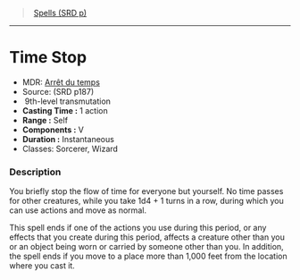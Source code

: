 ﻿---
!SpellItem
Family: SpellVO
Name: Time Stop
Type: transmutation
Level: 9
CastingTime: 1 action
Range: Self
Components: V
Duration: Instantaneous
Classes: Sorcerer, Wizard
Source: (SRD p187)
AltName: '[Arrêt du temps](hd_spells_arret_du_temps.md)'
Id: spells_vo.md#time-stop
ParentLink: spells_vo.md#spells-srd-p
ParentName: Spells (SRD p)
NameLevel: 1
Attributes:
  Name: Time Stop
  Markdown: >+
    # <!--Name-->Time Stop<!--/Name-->


    - MDR: <!--AltName-->[Arrêt du temps](hd_spells_arret_du_temps.md)<!--/AltName-->

    - Source: <!--Source-->(SRD p187)<!--/Source-->

    -  <!--Level-->9<!--/Level-->th-level <!--Type-->transmutation<!--/Type-->

    - **Casting Time :** <!--CastingTime-->1 action<!--/CastingTime-->

    - **Range :** <!--Range-->Self<!--/Range-->

    - **Components :** <!--Components-->V<!--/Components-->

    - **Duration :** <!--Duration-->Instantaneous<!--/Duration-->

    - Classes: <!--Classes-->Sorcerer, Wizard<!--/Classes-->


    ### Description


    You briefly stop the flow of time for everyone but yourself. No time passes for other creatures, while you take 1d4 + 1 turns in a row, during which you can use actions and move as normal.


    This spell ends if one of the actions you use during this period, or any effects that you create during this period, affects a creature other than you or an object being worn or carried by someone other than you. In addition, the spell ends if you move to a place more than 1,000 feet from the location where you cast it.

  AltName: '[Arrêt du temps](hd_spells_arret_du_temps.md)'
  Source: (SRD p187)
  Level: 9
  Type: transmutation
  CastingTime: 1 action
  Range: Self
  Components: V
  Duration: Instantaneous
  Classes: Sorcerer, Wizard
AttributesDictionary: >+
  Name: Time Stop

  Markdown: >+

    # <!--Name-->Time Stop<!--/Name-->





    - MDR: <!--AltName-->[Arrêt du temps](hd_spells_arret_du_temps.md)<!--/AltName-->



    - Source: <!--Source-->(SRD p187)<!--/Source-->



    -  <!--Level-->9<!--/Level-->th-level <!--Type-->transmutation<!--/Type-->



    - **Casting Time :** <!--CastingTime-->1 action<!--/CastingTime-->



    - **Range :** <!--Range-->Self<!--/Range-->



    - **Components :** <!--Components-->V<!--/Components-->



    - **Duration :** <!--Duration-->Instantaneous<!--/Duration-->



    - Classes: <!--Classes-->Sorcerer, Wizard<!--/Classes-->





    ### Description





    You briefly stop the flow of time for everyone but yourself. No time passes for other creatures, while you take 1d4 + 1 turns in a row, during which you can use actions and move as normal.





    This spell ends if one of the actions you use during this period, or any effects that you create during this period, affects a creature other than you or an object being worn or carried by someone other than you. In addition, the spell ends if you move to a place more than 1,000 feet from the location where you cast it.



  AltName: '[Arrêt du temps](hd_spells_arret_du_temps.md)'

  Source: (SRD p187)

  Level: 9

  Type: transmutation

  CastingTime: 1 action

  Range: Self

  Components: V

  Duration: Instantaneous

  Classes: Sorcerer, Wizard

---
> [Spells (SRD p)](srd_spells.md)

---

# Time Stop

- MDR: [Arrêt du temps](hd_spells_arret_du_temps.md)
- Source: (SRD p187)
-  9th-level transmutation
- **Casting Time :** 1 action
- **Range :** Self
- **Components :** V
- **Duration :** Instantaneous
- Classes: Sorcerer, Wizard

### Description

You briefly stop the flow of time for everyone but yourself. No time passes for other creatures, while you take 1d4 + 1 turns in a row, during which you can use actions and move as normal.

This spell ends if one of the actions you use during this period, or any effects that you create during this period, affects a creature other than you or an object being worn or carried by someone other than you. In addition, the spell ends if you move to a place more than 1,000 feet from the location where you cast it.

